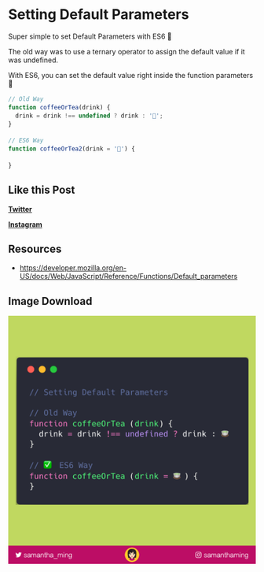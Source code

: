 # Setting Default Parameters

Super simple to set Default Parameters with ES6 👏‬

The old way was to use a ternary operator to assign the default value if it was undefined.

With ES6, you can set the default value right inside the function parameters 🎉


```javascript
// Old Way
function coffeeOrTea(drink) {
  drink = drink !== undefined ? drink : '🍵';
}

// ES6 Way
function coffeeOrTea2(drink = '🍵') {

}
```

## Like this Post

**[Twitter](https://twitter.com/samantha_ming/status/985230884969185281)**

**[Instagram](https://www.instagram.com/p/Bhj9ITfhlNT/?taken-by=samanthaming)**


## Resources

- https://developer.mozilla.org/en-US/docs/Web/JavaScript/Reference/Functions/Default_parameters


## Image Download

![Download](11-setting-default-parameters.png)
